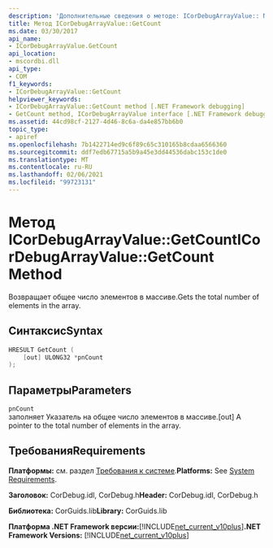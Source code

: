```yaml
---
description: 'Дополнительные сведения о методе: ICorDebugArrayValue:: NOCOUNT'
title: Метод ICorDebugArrayValue::GetCount
ms.date: 03/30/2017
api_name:
- ICorDebugArrayValue.GetCount
api_location:
- mscordbi.dll
api_type:
- COM
f1_keywords:
- ICorDebugArrayValue::GetCount
helpviewer_keywords:
- ICorDebugArrayValue::GetCount method [.NET Framework debugging]
- GetCount method, ICorDebugArrayValue interface [.NET Framework debugging]
ms.assetid: 44cd98cf-2127-4d46-8c6a-da4e857bb6b0
topic_type:
- apiref
ms.openlocfilehash: 7b1422714ed9c6f89c65c310165b8cdaa6566360
ms.sourcegitcommit: ddf7edb67715a5b9a45e3dd44536dabc153c1de0
ms.translationtype: MT
ms.contentlocale: ru-RU
ms.lasthandoff: 02/06/2021
ms.locfileid: "99723131"
---
```

# <a name="icordebugarrayvaluegetcount-method"></a><span data-ttu-id="30d22-103">Метод ICorDebugArrayValue::GetCount</span><span class="sxs-lookup"><span data-stu-id="30d22-103">ICorDebugArrayValue::GetCount Method</span></span>

<span data-ttu-id="30d22-104">Возвращает общее число элементов в массиве.</span><span class="sxs-lookup"><span data-stu-id="30d22-104">Gets the total number of elements in the array.</span></span>  
  
## <a name="syntax"></a><span data-ttu-id="30d22-105">Синтаксис</span><span class="sxs-lookup"><span data-stu-id="30d22-105">Syntax</span></span>  
  
```cpp  
HRESULT GetCount (  
    [out] ULONG32 *pnCount  
);  
```  
  
## <a name="parameters"></a><span data-ttu-id="30d22-106">Параметры</span><span class="sxs-lookup"><span data-stu-id="30d22-106">Parameters</span></span>  

 `pnCount`  
 <span data-ttu-id="30d22-107">заполняет Указатель на общее число элементов в массиве.</span><span class="sxs-lookup"><span data-stu-id="30d22-107">[out] A pointer to the total number of elements in the array.</span></span>  
  
## <a name="requirements"></a><span data-ttu-id="30d22-108">Требования</span><span class="sxs-lookup"><span data-stu-id="30d22-108">Requirements</span></span>  

 <span data-ttu-id="30d22-109">**Платформы:** см. раздел [Требования к системе](../../get-started/system-requirements.md).</span><span class="sxs-lookup"><span data-stu-id="30d22-109">**Platforms:** See [System Requirements](../../get-started/system-requirements.md).</span></span>  
  
 <span data-ttu-id="30d22-110">**Заголовок:** CorDebug.idl, CorDebug.h</span><span class="sxs-lookup"><span data-stu-id="30d22-110">**Header:** CorDebug.idl, CorDebug.h</span></span>  
  
 <span data-ttu-id="30d22-111">**Библиотека:** CorGuids.lib</span><span class="sxs-lookup"><span data-stu-id="30d22-111">**Library:** CorGuids.lib</span></span>  
  
 <span data-ttu-id="30d22-112">**Платформа .NET Framework версии:**[!INCLUDE[net_current_v10plus](../../../../includes/net-current-v10plus-md.md)]</span><span class="sxs-lookup"><span data-stu-id="30d22-112">**.NET Framework Versions:** [!INCLUDE[net_current_v10plus](../../../../includes/net-current-v10plus-md.md)]</span></span>
